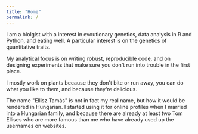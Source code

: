 ```yaml
---
title: "Home"
permalink: /
---
```


I am a biolgist with a interest in evoutionary genetics, data analysis in R and Python, and eating well.
A particular interest is on the genetics of quantitative traits.

My analytical focus is on writing robust, reproducible code, and on designing experiments that make sure you don't run into trouble in the first place.

I mostly work on plants because they don't bite or run away, you can do what you like to them, and because they're delicious.

The name "Ellisz Tamás" is not in fact my real name, but how it would be rendered in Hungarian. I started using it for online profiles when I married into a Hungarian family, and because there are already at least two Tom Ellises who are more famous than me who have already used up the usernames on websites.

